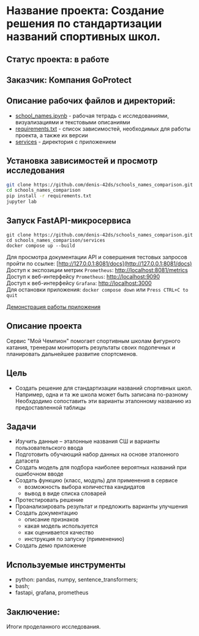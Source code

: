 # Название проекта: Создание решения по стандартизации названий спортивных школ.

## Статус проекта: в работе

## Заказчик: Компания GoProtect

## Описание рабочих файлов и директорий:
- [school_names.ipynb](https://github.com/denis-42ds/schools_names_comparison/blob/development/school_names.ipynb) - рабочая тетрадь с исследованиями, визуализациями и текстовыми описаниями
- [requirements.txt](https://github.com/denis-42ds/schools_names_comparison/blob/development/requirements.txt) - список зависимостей, необходимых для работы проекта, а также их версии
- [services](https://github.com/denis-42ds/schools_names_comparison/tree/development/services) - директория с приложением

## Установка зависимостей и просмотр исследования
```Bash
git clone https://github.com/denis-42ds/schools_names_comparison.git
cd schools_names_comparison
pip install -r requirements.txt
jupyter lab
```

## Запуск FastAPI-микросервиса

```
git clone https://github.com/denis-42ds/schools_names_comparison.git
cd schools_names_comparison/services
docker compose up --build
```

Для просмотра документации API и совершения тестовых запросов пройти по ссылке: [http://127.0.0.1:8081/docs](http://127.0.0.1:8081/docs)
<br>Доступ к экспозиции метрик `Prometheus`: [http://localhost:8081/metrics](http://localhost:8081/metrics)
<br>Доступ к веб-интерфейсу `Prometheus`: [http://localhost:9090](http://localhost:9090)
<br>Доступ к веб-интерфейсу `Grafana`: [http://localhost:3000](http://localhost:3000)
<br>Для остановки приложения: ```docker compose down``` или `Press CTRL+C to quit`

[Демонстрация работы приложения]()

## Описание проекта

Сервис "Мой Чемпион" помогает спортивным школам фигурного катания, тренерам
мониторить результаты своих подопечных и планировать дальнейшее развитие спортсменов.

## Цель

- Создать решение для стандартизации названий спортивных школ.
  <br>Например, одна и та же школа может быть записана по-разному
  <br>Необхдодимо сопоставить эти варианты эталонному названию из предоставленной таблицы

## Задачи

- Изучить данные – эталонные названия СШ и варианты пользовательского ввода
- Подготовить обучающий набор данных на основе эталонного датасета
- Создать модель для подбора наиболее вероятных названий при ошибочном вводе
- Создать функцию (класс, модуль) для применения в сервисе
  - возможность выбора количества кандидатов
  - вывод в виде списка словарей
- Протестировать решение
- Проанализировать результат и предложить варианты улучшения
- Создать документацию
  - описание признаков
  - какая модель используется
  - как оценивается качество
  - инструкция по запуску (применению)
- Создать демо приложение

## Используемые инструменты
- python: pandas, numpy, sentence_transformers;
- bash;
- fastapi, grafana, prometheus

## Заключение:

Итоги проделанного исследования.


